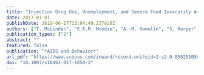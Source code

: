 ```yaml
---
title: "Injection Drug Use, Unemployment, and Severe Food Insecurity Among HIV-HCV Co-Infected Individuals: A Mediation Analysis"
date: 2017-01-01
publishDate: 2019-06-17T13:04:49.237826Z
authors: ["T. McLinden", "E.E.M. Moodie", "A.-M. Hamelin", "S. Harper", "S.L. Walmsley", "G. Paradis", "W. Aibibula", "M.B. Klein", "J. Cox"]
publication_types: ["2"]
abstract: ""
featured: false
publication: "*AIDS and Behavior*"
url_pdf: "https://www.scopus.com/inward/record.uri?eid=2-s2.0-85025105668&doi=10.1007%2fs10461-017-1850-2&partnerID=40&md5=bbf50310d56aa240c02fa80df3242493"
doi: "10.1007/s10461-017-1850-2"
---
```


